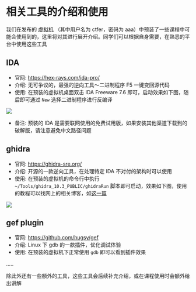 # 相关工具的介绍和使用

我们在发布的 [虚拟机](http://10.214.160.32:8088/ubuntu101.ova) （其中用户名为 ctfer，密码为 aaa）中预装了一些课程中可能会使用到的，这里将对其进行展开介绍。同学们可以根据自身需要，在熟悉的平台中使用这些工具

## IDA

- 官网: https://hex-rays.com/ida-pro/
- 介绍: 无可争议的，最强的逆向工具～二进制程序 F5 一键变回源代码
- 使用: 在预装的虚拟机桌面双击 IDA Freeware 7.6 即可，启动效果如下图，随后即可通过 `New` 选择二进制程序进行反编译

![](https://raw.githubusercontent.com/team-s2/summer_course_2023/master/docs/images/tool_pic_ida.png)

- 备注: 预装的 IDA 是需要联网使用的免费试用版，如果安装其他渠道下载到的破解版，请注意避免中文路径问题

## ghidra

- 官网: https://ghidra-sre.org/
- 介绍: 开源的一款逆向工具，在处理特定 IDA 不对付的架构时可以使用
- 使用: 在预装的虚拟机的命令行中执行 `~/Tools/ghidra_10.3_PUBLIC/ghidraRun` 脚本即可启动，效果如下图，使用的教程可以找网上的相关博客，如[这一篇](https://zhuanlan.zhihu.com/p/59637690)

![](https://raw.githubusercontent.com/team-s2/summer_course_2023/master/docs/images/tool_pic_ghidra.png)


## gef plugin

- 官网: https://github.com/hugsy/gef
- 介绍: Linux 下 gdb 的一款插件，优化调试体验
- 使用: 在预装的虚拟机下正常使用 `gdb` 即可以看到插件效果

..... 

除此外还有一些额外的工具，这些工具会后续补充介绍，或在课程使用时会额外给出讲解